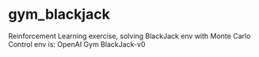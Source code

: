 # gym_blackjack
Reinforcement Learning exercise, solving BlackJack env with Monte Carlo Control
env is: OpenAI Gym BlackJack-v0
